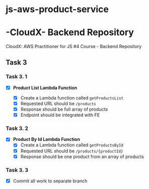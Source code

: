 # js-aws-product-service

# -CloudX- Backend Repository

CloudX: AWS Practitioner for JS #4 Course - Backend Repository

## **Task 3**

### **Task 3. 1**

- [x] **Product List Lambda Function**

  - [x] Create a Lambda function called `getProductsList`
  - [x] Requested URL should be `/products`
  - [x] Response should be full array of products
  - [x] Endpoint should be integrated with FE

### **Task 3. 2**

- [x] **Product By Id Lambda Function**
  - [x] Create a Lambda function called `getProductsById`
  - [x] Requested URL should be `/products/{productId}`
  - [x] Response should be one product from an array of products

### **Task 3. 3**

- [x] Commit all work to separate branch
